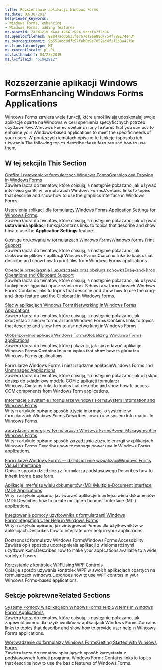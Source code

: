 ```yaml
---
title: Rozszerzanie aplikacji Windows Forms
ms.date: 03/30/2017
helpviewer_keywords:
- Windows Forms, enhancing
- Windows Forms, adding features
ms.assetid: 733d1219-d6ad-4256-a55b-9eccf47f5a06
ms.openlocfilehash: 82847add5b35fe767d42ee88d7754f789174e434
ms.sourcegitcommit: 9b552addadfb57fab0b9e7852ed4f1f1b8a42f8e
ms.translationtype: MT
ms.contentlocale: pl-PL
ms.lasthandoff: 04/23/2019
ms.locfileid: "61942912"
---
```

# <a name="enhancing-windows-forms-applications"></a><span data-ttu-id="4d93f-102">Rozszerzanie aplikacji Windows Forms</span><span class="sxs-lookup"><span data-stu-id="4d93f-102">Enhancing Windows Forms Applications</span></span>
<span data-ttu-id="4d93f-103">Windows Forms zawiera wiele funkcji, które umożliwiają udoskonalaj swoje aplikacje oparte na Windows w celu spełnienia specyficznych potrzeb użytkowników.</span><span class="sxs-lookup"><span data-stu-id="4d93f-103">Windows Forms contains many features that you can use to enhance your Windows-based applications to meet the specific needs of your users.</span></span> <span data-ttu-id="4d93f-104">W poniższych tematach opisano te funkcje i sposobu ich używania.</span><span class="sxs-lookup"><span data-stu-id="4d93f-104">The following topics describe these features and how to use them.</span></span>  
  
## <a name="in-this-section"></a><span data-ttu-id="4d93f-105">W tej sekcji</span><span class="sxs-lookup"><span data-stu-id="4d93f-105">In This Section</span></span>  
 [<span data-ttu-id="4d93f-106">Grafika i rysowanie w formularzach Windows Forms</span><span class="sxs-lookup"><span data-stu-id="4d93f-106">Graphics and Drawing in Windows Forms</span></span>](graphics-and-drawing-in-windows-forms.md)  
 <span data-ttu-id="4d93f-107">Zawiera łącza do tematów, które opisują, a następnie pokazano, jak używać interfejsu grafiki w formularzach Windows Forms.</span><span class="sxs-lookup"><span data-stu-id="4d93f-107">Contains links to topics that describe and show how to use the graphics interface in Windows Forms.</span></span>  
  
 <span data-ttu-id="4d93f-108">[Ustawienia aplikacji dla formularzy Windows Forms](application-settings-for-windows-forms.md).</span><span class="sxs-lookup"><span data-stu-id="4d93f-108">[Application Settings for Windows Forms](application-settings-for-windows-forms.md).</span></span>  
 <span data-ttu-id="4d93f-109">Zawiera łącza do tematów, które opisują, a następnie pokazano, jak używać **ustawienia aplikacji** funkcji.</span><span class="sxs-lookup"><span data-stu-id="4d93f-109">Contains links to topics that describe and show how to use the **Application Settings** feature.</span></span>  
  
 [<span data-ttu-id="4d93f-110">Obsługa drukowania w formularzach Windows Forms</span><span class="sxs-lookup"><span data-stu-id="4d93f-110">Windows Forms Print Support</span></span>](windows-forms-print-support.md)  
 <span data-ttu-id="4d93f-111">Zawiera łącza do tematów, które opisują, a następnie pokazano, jak drukowanie plików z aplikacji Windows Forms.</span><span class="sxs-lookup"><span data-stu-id="4d93f-111">Contains links to topics that describe and show how to print files from Windows Forms applications.</span></span>  
  
 [<span data-ttu-id="4d93f-112">Operacje przeciągania i upuszczania oraz obsługa schowka</span><span class="sxs-lookup"><span data-stu-id="4d93f-112">Drag-and-Drop Operations and Clipboard Support</span></span>](drag-and-drop-operations-and-clipboard-support.md)  
 <span data-ttu-id="4d93f-113">Zawiera łącza do tematów, które opisują, a następnie pokazano, jak używać funkcji przeciągania i upuszczania oraz Schowka w formularzach Windows Forms.</span><span class="sxs-lookup"><span data-stu-id="4d93f-113">Contains links to topics that describe and show how to use the drag-and-drop feature and the Clipboard in Windows Forms.</span></span>  
  
 [<span data-ttu-id="4d93f-114">Sieć w aplikacjach Windows Forms</span><span class="sxs-lookup"><span data-stu-id="4d93f-114">Networking in Windows Forms Applications</span></span>](networking-in-windows-forms-applications.md)  
 <span data-ttu-id="4d93f-115">Zawiera łącza do tematów, które opisują, a następnie pokazano, jak skorzystać z sieci w formularzach Windows Forms.</span><span class="sxs-lookup"><span data-stu-id="4d93f-115">Contains links to topics that describe and show how to use networking in Windows Forms.</span></span>  
  
 [<span data-ttu-id="4d93f-116">Globalizowanie aplikacji Windows Forms</span><span class="sxs-lookup"><span data-stu-id="4d93f-116">Globalizing Windows Forms applications</span></span>](globalizing-windows-forms.md)  
 <span data-ttu-id="4d93f-117">Zawiera łącza do tematów, które pokazują, jak sprzedawać aplikacje Windows Forms.</span><span class="sxs-lookup"><span data-stu-id="4d93f-117">Contains links to topics that show how to globalize Windows Forms applications.</span></span>  
  
 [<span data-ttu-id="4d93f-118">Formularze Windows Forms i niezarządzane aplikacje</span><span class="sxs-lookup"><span data-stu-id="4d93f-118">Windows Forms and Unmanaged Applications</span></span>](windows-forms-and-unmanaged-applications.md)  
 <span data-ttu-id="4d93f-119">Zawiera łącza do tematów, które opisują, a następnie pokazano, jak uzyskać dostęp do składników modelu COM z aplikacji formularza Windows.</span><span class="sxs-lookup"><span data-stu-id="4d93f-119">Contains links to topics that describe and show how to access COM components from Windows Form applications.</span></span>  
  
 [<span data-ttu-id="4d93f-120">Informacje o systemie i formularze Windows Forms</span><span class="sxs-lookup"><span data-stu-id="4d93f-120">System Information and Windows Forms</span></span>](system-information-and-windows-forms.md)  
 <span data-ttu-id="4d93f-121">W tym artykule opisano sposób użycia informacji o systemie w formularzach Windows Forms.</span><span class="sxs-lookup"><span data-stu-id="4d93f-121">Describes how to use system information in Windows Forms.</span></span>  
  
 [<span data-ttu-id="4d93f-122">Zarządzanie energią w formularzach Windows Forms</span><span class="sxs-lookup"><span data-stu-id="4d93f-122">Power Management in Windows Forms</span></span>](power-management-in-windows-forms.md)  
 <span data-ttu-id="4d93f-123">W tym artykule opisano sposób zarządzania zużycie energii w aplikacjach Windows Forms.</span><span class="sxs-lookup"><span data-stu-id="4d93f-123">Describes how to manage power use in Windows Forms applications.</span></span>  
  
 [<span data-ttu-id="4d93f-124">Formularze Windows Forms — dziedziczenie wizualizacji</span><span class="sxs-lookup"><span data-stu-id="4d93f-124">Windows Forms Visual Inheritance</span></span>](windows-forms-visual-inheritance.md)  
 <span data-ttu-id="4d93f-125">Opisuje sposób dziedziczą z formularza podstawowego.</span><span class="sxs-lookup"><span data-stu-id="4d93f-125">Describes how to inherit from a base form.</span></span>  
  
 [<span data-ttu-id="4d93f-126">Aplikacje interfejsu wielu dokumentów (MDI)</span><span class="sxs-lookup"><span data-stu-id="4d93f-126">Multiple-Document Interface (MDI) Applications</span></span>](multiple-document-interface-mdi-applications.md)  
 <span data-ttu-id="4d93f-127">W tym artykule opisano, jak tworzyć aplikacje interfejsu wielu dokumentów (MDI).</span><span class="sxs-lookup"><span data-stu-id="4d93f-127">Describes how to create multiple-document interface (MDI) applications.</span></span>  
  
 [<span data-ttu-id="4d93f-128">Integrowanie pomocy użytkownika z formularzami Windows Forms</span><span class="sxs-lookup"><span data-stu-id="4d93f-128">Integrating User Help in Windows Forms</span></span>](integrating-user-help-in-windows-forms.md)  
 <span data-ttu-id="4d93f-129">W tym artykule opisano, jak zintegrować Pomoc dla użytkowników w aplikacjach.</span><span class="sxs-lookup"><span data-stu-id="4d93f-129">Describes how to integrate user help in your applications.</span></span>  
  
 [<span data-ttu-id="4d93f-130">Dostępność formularzy Windows Forms</span><span class="sxs-lookup"><span data-stu-id="4d93f-130">Windows Forms Accessibility</span></span>](windows-forms-accessibility.md)  
 <span data-ttu-id="4d93f-131">Zawiera opis sposobu udostępnienia aplikacji z wieloma różnymi użytkownikami.</span><span class="sxs-lookup"><span data-stu-id="4d93f-131">Describes how to make your applications available to a wide variety of users.</span></span>  
  
 [<span data-ttu-id="4d93f-132">Korzystanie z kontrolek WPF</span><span class="sxs-lookup"><span data-stu-id="4d93f-132">Using WPF Controls</span></span>](using-wpf-controls.md)  
 <span data-ttu-id="4d93f-133">Opisuje sposób używania kontrolek WPF w swoich aplikacjach opartych na formularzach Windows.</span><span class="sxs-lookup"><span data-stu-id="4d93f-133">Describes how to use WPF controls in your Windows Forms-based applications.</span></span>  
  
## <a name="related-sections"></a><span data-ttu-id="4d93f-134">Sekcje pokrewne</span><span class="sxs-lookup"><span data-stu-id="4d93f-134">Related Sections</span></span>  
 [<span data-ttu-id="4d93f-135">Systemy Pomocy w aplikacjach Windows Forms</span><span class="sxs-lookup"><span data-stu-id="4d93f-135">Help Systems in Windows Forms Applications</span></span>](help-systems-in-windows-forms-applications.md)  
 <span data-ttu-id="4d93f-136">Zawiera łącza do tematów, które opisują, a następnie pokazano, jak zapewnić pomoc dla użytkowników w aplikacjach Windows Forms.</span><span class="sxs-lookup"><span data-stu-id="4d93f-136">Contains links to topics that describe and show how to provide user help in Windows Forms applications.</span></span>  
  
 [<span data-ttu-id="4d93f-137">Wprowadzenie do formularzy Windows Forms</span><span class="sxs-lookup"><span data-stu-id="4d93f-137">Getting Started with Windows Forms</span></span>](../getting-started-with-windows-forms.md)  
 <span data-ttu-id="4d93f-138">Zawiera łącza do tematów opisujących sposób korzystania z podstawowych funkcji programu Windows Forms.</span><span class="sxs-lookup"><span data-stu-id="4d93f-138">Contains links to topics that describe how to use the basic features of Windows Forms.</span></span>
